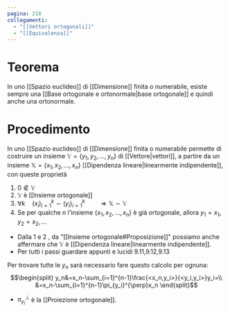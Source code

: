 ```yaml
---
pagina: 218
collegamenti:
  - "[[Vettori ortogonali]]"
  - "[[Equivalenza]]"
---
```

# Teorema
In uno [[Spazio euclideo]] di [[Dimensione]] finita o numerabile, esiste sempre una [[Base ortogonale e ortonormale|base ortogonale]] e quindi anche una ortonormale.

# Procedimento
In uno [[Spazio euclideo]] di [[Dimensione]] finita o numerabile permette di costruire un insieme $\mathbb{Y}=\{y_1,y_2,\ldots,y_n\}$ di [[Vettore|vettori]], a partire da un insieme $\mathbb{X}=\{x_1,x_2,\ldots,x_n\}$ [[Dipendenza lineare|linearmente indipendente]], con queste proprietà
1) $0 \not \in \mathbb{Y}$
2) $\mathbb{Y}$ è [[Insieme ortogonale]]
3) $\forall k\quad (x_i)_{i=1}^{k}\sim(y_i)_{i=1}^{k}\qquad\Rightarrow \mathbb{X}\sim\mathbb{Y}$ 
4) Se per qualche $n$ l'insieme $\{x_1,x_2,\ldots,x_n\}$ è già ortogonale, allora $y_1=x_1,y_2=x_2,\ldots$
- Dalla 1 e 2 , da "[[Insieme ortogonale#Proposizione]]" possiamo anche affermare che $\mathbb{Y}$ è [[Dipendenza lineare|linearmente indipendente]].
- Per tutti i passi guardare appunti e lucidi 9.11,9.12,9.13

Per trovare tutte le $y_n$ sarà necessario fare questo calcolo per ognuna:
$$\begin{split}
y_n&=x_n-\sum_{i=1}^{n-1}\frac{<x_n,y_i>}{<y_i,y_i>}y_i=\\
&=x_n-\sum_{i=1}^{n-1}\pi_{y_i}^{\perp}x_n
\end{split}$$
- $\pi_{y_i}^{\perp}$ è la [[Proiezione ortogonale]].

